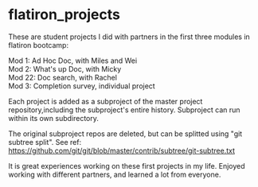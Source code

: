 # flatiron_projects

These are student projects I did with partners in the first three modules in flatiron bootcamp:

Mod 1: Ad Hoc Doc, with Miles and Wei<br/>
Mod 2: What's up Doc, with Micky<br/>
Mod 22: Doc search, with Rachel<br/>
Mod 3: Completion survey, individual project<br/>

Each project is added as a subproject of the master project repository,including the subproject's entire history. Subproject can run within its own subdirectory. 

 The original subproject repos are deleted, but can be splitted using "git subtree split". See ref:
 https://github.com/git/git/blob/master/contrib/subtree/git-subtree.txt

It is great experiences working on these first projects in my life. Enjoyed working with different partners, and learned a lot from everyone. 
